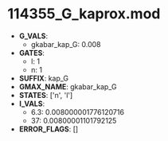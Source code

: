 # 114355_G_kaprox.mod

- **G_VALS**:
  - gkabar_kap_G: 0.008
- **GATES**:
  - l: 1
  - n: 1
- **SUFFIX**: kap_G
- **GMAX_NAME**: gkabar_kap_G
- **STATES**: ['n', 'l']
- **I_VALS**:
  - 6.3: 0.008000001776120716
  - 37: 0.00800001101792125
- **ERROR_FLAGS**: []
